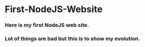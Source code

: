 # First-NodeJS-Website

### Here is my first NodeJS web site. 
### Lot of things are bad but this is to show my evolution.
